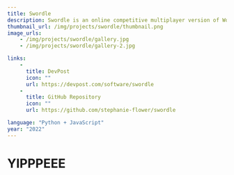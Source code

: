 ```yaml
---
title: Swordle
description: Swordle is an online competitive multiplayer version of Wordle, won 2nd place at Royal Hackaway v5.
thumbnail_url: /img/projects/swordle/thumbnail.png
image_urls: 
    - /img/projects/swordle/gallery.jpg
    - /img/projects/swordle/gallery-2.jpg

links: 
    - 
      title: DevPost
      icon: ""
      url: https://devpost.com/software/swordle
    - 
      title: GitHub Repository
      icon: ""
      url: https://github.com/stephanie-flower/swordle

language: "Python + JavaScript"
year: "2022"
---
```


# YIPPPEEE